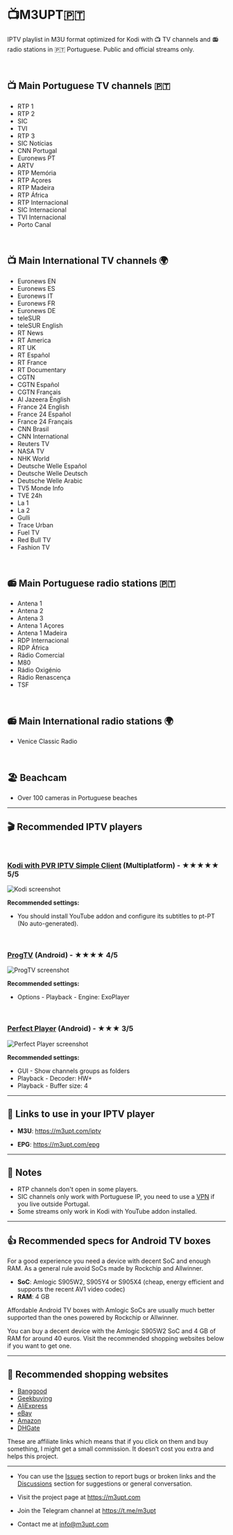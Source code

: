 # 📺M3UPT🇵🇹

IPTV playlist in M3U format optimized for Kodi with 📺 TV channels and 📻 radio stations in 🇵🇹 Portuguese. Public and official streams only.

<br>

## 📺 Main Portuguese TV channels 🇵🇹

* RTP 1
* RTP 2
* SIC
* TVI
* RTP 3
* SIC Notícias
* CNN Portugal
* Euronews PT
* ARTV
* RTP Memória
* RTP Açores
* RTP Madeira
* RTP África
* RTP Internacional
* SIC Internacional
* TVI Internacional
* Porto Canal

<br>

## 📺 Main International TV channels 🌍

* Euronews EN
* Euronews ES
* Euronews IT
* Euronews FR
* Euronews DE
* teleSUR
* teleSUR English
* RT News
* RT America
* RT UK
* RT Español
* RT France
* RT Documentary
* CGTN
* CGTN Español
* CGTN Français
* Al Jazeera English
* France 24 English
* France 24 Español
* France 24 Français
* CNN Brasil
* CNN International
* Reuters TV
* NASA TV
* NHK World
* Deutsche Welle Español
* Deutsche Welle Deutsch
* Deutsche Welle Arabic
* TV5 Monde Info
* TVE 24h
* La 1
* La 2
* Gulli
* Trace Urban
* Fuel TV
* Red Bull TV
* Fashion TV

<br>

## 📻 Main Portuguese radio stations 🇵🇹

* Antena 1
* Antena 2
* Antena 3
* Antena 1 Açores
* Antena 1 Madeira
* RDP Internacional
* RDP África
* Rádio Comercial
* M80
* Rádio Oxigénio
* Rádio Renascença
* TSF

<br>

## 📻 Main International radio stations 🌍

* Venice Classic Radio

<br>

## 🏖️ Beachcam

* Over 100 cameras in Portuguese beaches

---

## 🎬 Recommended IPTV players

<br>

### [Kodi with PVR IPTV Simple Client](https://www.kodi.tv/) (Multiplatform) - ★★★★★ 5/5

![Kodi screenshot](/images/Kodi.avif "Kodi screenshot")

**Recommended settings:**

* You should install YouTube addon and configure its subtitles to pt-PT (No auto-generated).

<br>

### [ProgTV](https://www.progdvb.com/progtva_download.html) (Android) - ★★★★ 4/5

![ProgTV screenshot](/images/ProgTV-RTP1.avif "ProgTV screenshot")

**Recommended settings:**

* Options - Playback - Engine: ExoPlayer

<br>

### [Perfect Player](http://niklabs.com/downloads/) (Android) - ★★★ 3/5

![Perfect Player screenshot](/images/Perfect-Player-Euronews.avif "Perfect Player screenshot")

**Recommended settings:**

* GUI - Show channels groups as folders
* Playback - Decoder: HW+
* Playback - Buffer size: 4

---

## 🔗 Links to use in your IPTV player

* **M3U**: <https://m3upt.com/iptv>

* **EPG**: <https://m3upt.com/epg>

---

## 📓 Notes

* RTP channels don't open in some players.
* SIC channels only work with Portuguese IP, you need to use a [VPN](https://m3upt.com/vpn) if you live outside Portugal.
* Some streams only work in Kodi with YouTube addon installed.

---

## 👍 Recommended specs for Android TV boxes

For a good experience you need a device with decent SoC and enough RAM. As a general rule avoid SoCs made by Rockchip and Allwinner.

* **SoC**: Amlogic S905W2, S905Y4 or S905X4 (cheap, energy efficient and supports the recent AV1 video codec)
* **RAM**: 4 GB

Affordable Android TV boxes with Amlogic SoCs are usually much better supported than the ones powered by Rockchip or Allwinner. 

You can buy a decent device with the Amlogic S905W2 SoC and 4 GB of RAM for around 40 euros. Visit the recommended shopping websites below if you want to get one.

---

## 🛒 Recommended shopping websites

* [Banggood](https://m3upt.com/banggood)
* [Geekbuying](https://m3upt.com/geekbuying)
* [AliExpress](https://m3upt.com/aliexpress)
* [eBay](https://m3upt.com/ebay)
* [Amazon](https://m3upt.com/amazon)
* [DHGate](https://m3upt.com/dhgate)

These are affiliate links which means that if you click on them and buy something, I might get a small commission. It doesn’t cost you extra and helps this project.

---

* You can use the [Issues](https://github.com/LITUATUI/M3UPT/issues) section to report bugs or broken links and the [Discussions](https://github.com/LITUATUI/M3UPT/discussions) section for suggestions or general conversation.

* Visit the project page at <https://m3upt.com>

* Join the Telegram channel at <https://t.me/m3upt>

* Contact me at <info@m3upt.com>
